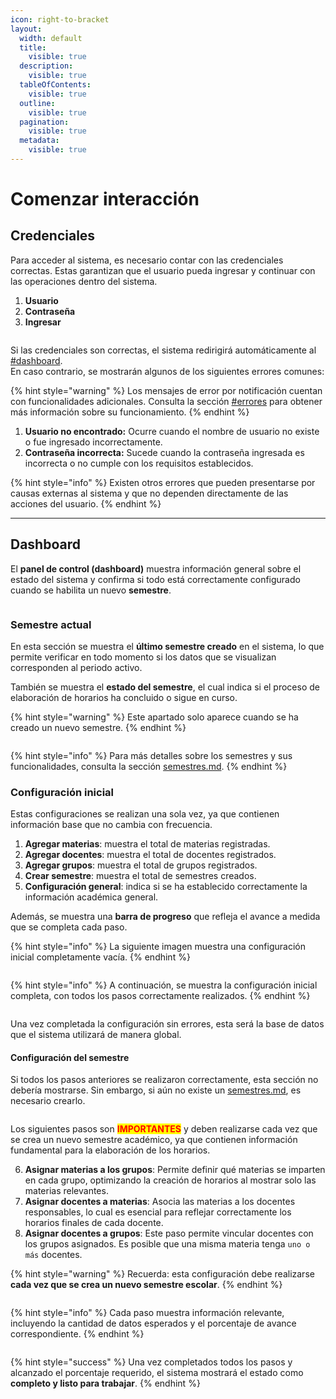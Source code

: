 ```yaml
---
icon: right-to-bracket
layout:
  width: default
  title:
    visible: true
  description:
    visible: true
  tableOfContents:
    visible: true
  outline:
    visible: true
  pagination:
    visible: true
  metadata:
    visible: true
---
```


# Comenzar interacción

## Credenciales

Para acceder al sistema, es necesario contar con las credenciales correctas. Estas garantizan que el usuario pueda ingresar y continuar con las operaciones dentro del sistema.

1. **Usuario**
2. **Contraseña**
3. **Ingresar**

<figure><img src="https://427283098-files.gitbook.io/~/files/v0/b/gitbook-x-prod.appspot.com/o/spaces%2Fc3Xztvbl6hZF1pSc3D5c%2Fuploads%2FVgiEHe42xtqY2W9NeWkm%2F1.png?alt=media&#x26;token=04326a8b-6a7a-4c26-881e-11e4acc0888a" alt=""><figcaption></figcaption></figure>

Si las credenciales son correctas, el sistema redirigirá automáticamente al [#dashboard](comenzar-interaccion.md#dashboard "mention").\
En caso contrario, se mostrarán algunos de los siguientes errores comunes:

{% hint style="warning" %}
Los mensajes de error por notificación cuentan con funcionalidades adicionales. Consulta la sección [#errores](otros/importante.md#errores "mention") para obtener más información sobre su funcionamiento.
{% endhint %}

1. **Usuario no encontrado:** Ocurre cuando el nombre de usuario no existe o fue ingresado incorrectamente.
2. **Contraseña incorrecta:** Sucede cuando la contraseña ingresada es incorrecta o no cumple con los requisitos establecidos.

{% hint style="info" %}
Existen otros errores que pueden presentarse por causas externas al sistema y que no dependen directamente de las acciones del usuario.
{% endhint %}

***

## Dashboard

El **panel de control (dashboard)** muestra información general sobre el estado del sistema y confirma si todo está correctamente configurado cuando se habilita un nuevo **semestre**.

<figure><img src="https://427283098-files.gitbook.io/~/files/v0/b/gitbook-x-prod.appspot.com/o/spaces%2Fc3Xztvbl6hZF1pSc3D5c%2Fuploads%2F0qTJynHhhwifqFy7yCi3%2FCaptura%20de%20pantalla%202025-10-08%20213928.png?alt=media&#x26;token=a8d10867-5487-44b3-bdbb-147ef93888d4" alt=""><figcaption></figcaption></figure>

### Semestre actual

En esta sección se muestra el **último semestre creado** en el sistema, lo que permite verificar en todo momento si los datos que se visualizan corresponden al periodo activo.

También se muestra el **estado del semestre**, el cual indica si el proceso de elaboración de horarios ha concluido o sigue en curso.

{% hint style="warning" %}
Este apartado solo aparece cuando se ha creado un nuevo semestre.
{% endhint %}

<figure><img src="https://427283098-files.gitbook.io/~/files/v0/b/gitbook-x-prod.appspot.com/o/spaces%2Fc3Xztvbl6hZF1pSc3D5c%2Fuploads%2FpPhiOa7HOmshxJ0xk2Gm%2FCaptura%20de%20pantalla%202025-10-08%20215421.png?alt=media&#x26;token=cba30a73-3e8a-46c4-b9c5-24fd39a89a96" alt=""><figcaption></figcaption></figure>

{% hint style="info" %}
Para más detalles sobre los semestres y sus funcionalidades, consulta la sección [semestres.md](recursos-academica/semestres.md "mention").
{% endhint %}

### Configuración inicial

Estas configuraciones se realizan una sola vez, ya que contienen información base que no cambia con frecuencia.

1. **Agregar materias**: muestra el total de materias registradas.
2. **Agregar docentes**: muestra el total de docentes registrados.
3. **Agregar grupos**: muestra el total de grupos registrados.
4. **Crear semestre**: muestra el total de semestres creados.
5. **Configuración general**: indica si se ha establecido correctamente la información académica general.

Además, se muestra una **barra de progreso** que refleja el avance a medida que se completa cada paso.

{% hint style="info" %}
La siguiente imagen muestra una configuración inicial completamente vacía.
{% endhint %}

<figure><img src="https://427283098-files.gitbook.io/~/files/v0/b/gitbook-x-prod.appspot.com/o/spaces%2Fc3Xztvbl6hZF1pSc3D5c%2Fuploads%2F0AkGvafOjc04eKqSOuQC%2FCaptura%20de%20pantalla%202025-10-08%20220636.png?alt=media&#x26;token=8836a952-8b68-4c3f-9fee-337ca9965dd8" alt=""><figcaption></figcaption></figure>

{% hint style="info" %}
A continuación, se muestra la configuración inicial completa, con todos los pasos correctamente realizados.
{% endhint %}

<figure><img src="https://427283098-files.gitbook.io/~/files/v0/b/gitbook-x-prod.appspot.com/o/spaces%2Fc3Xztvbl6hZF1pSc3D5c%2Fuploads%2FQDz8hC2F7NSEKUPfhgBj%2FCaptura%20de%20pantalla%202025-10-08%20220022.png?alt=media&#x26;token=545950a1-c883-4cfc-98a7-b3bfe27da335" alt=""><figcaption></figcaption></figure>

Una vez completada la configuración sin errores, esta será la base de datos que el sistema utilizará de manera global.

#### Configuración del semestre

Si todos los pasos anteriores se realizaron correctamente, esta sección no debería mostrarse. Sin embargo, si aún no existe un [semestres.md](recursos-academica/semestres.md "mention"), es necesario crearlo.

<figure><img src="https://427283098-files.gitbook.io/~/files/v0/b/gitbook-x-prod.appspot.com/o/spaces%2Fc3Xztvbl6hZF1pSc3D5c%2Fuploads%2Fb64LA3bYlbLWUeFsfPzH%2FCaptura%20de%20pantalla%202025-10-09%20091838.png?alt=media&#x26;token=6b7a8ea7-4ab6-459a-aac6-ed0540ae60b0" alt=""><figcaption></figcaption></figure>

Los siguientes pasos son <mark style="color:red;">**IMPORTANTES**</mark> y deben realizarse cada vez que se crea un nuevo semestre académico, ya que contienen información fundamental para la elaboración de los horarios.

6. **Asignar materias a los grupos**: Permite definir qué materias se imparten en cada grupo, optimizando la creación de horarios al mostrar solo las materias relevantes.
7. **Asignar docentes a materias**: Asocia las materias a los docentes responsables, lo cual es esencial para reflejar correctamente los horarios finales de cada docente.
8. **Asignar docentes a grupos**: Este paso permite vincular docentes con los grupos asignados. Es posible que una misma materia tenga `uno o más` docentes.

{% hint style="warning" %}
Recuerda: esta configuración debe realizarse **cada vez que se crea un nuevo semestre escolar**.
{% endhint %}

<figure><img src="https://427283098-files.gitbook.io/~/files/v0/b/gitbook-x-prod.appspot.com/o/spaces%2Fc3Xztvbl6hZF1pSc3D5c%2Fuploads%2FYtjjZGFzsm5jNUYCdI9h%2FCaptura%20de%20pantalla%202025-10-09%20092230.png?alt=media&#x26;token=bd45ee5c-daa8-4ad9-b487-60b8069bdbce" alt=""><figcaption></figcaption></figure>

{% hint style="info" %}
Cada paso muestra información relevante, incluyendo la cantidad de datos esperados y el porcentaje de avance correspondiente.
{% endhint %}

<figure><img src="https://427283098-files.gitbook.io/~/files/v0/b/gitbook-x-prod.appspot.com/o/spaces%2Fc3Xztvbl6hZF1pSc3D5c%2Fuploads%2F1vEBEhTHU5o1HJQb5nez%2FCaptura%20de%20pantalla%202025-10-09%20093958.png?alt=media&#x26;token=e2260645-a32c-4808-8351-757b4a3b2191" alt=""><figcaption></figcaption></figure>

{% hint style="success" %}
Una vez completados todos los pasos y alcanzado el porcentaje requerido, el sistema mostrará el estado como **completo y listo para trabajar**.
{% endhint %}
